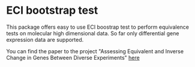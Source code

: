 # ECI bootstrap test

This package offers easy to use ECI boostrap test to perform equivalence tests on molecular high dimensional data. So far only differential gene expression data are supported. 

You can find the paper to the project "Assessing Equivalent and Inverse Change in Genes Between Diverse Experiments" [here](https://www.researchgate.net/publication/356022162_Assessing_Equivalent_and_Inverse_Change_in_Genes_Between_Diverse_Experiments) 